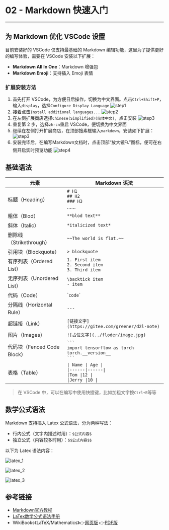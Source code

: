 # 02 - Markdown 快速入门

---

## 为 Markdown 优化 VSCode 设置

目前安装好的 VSCode 仅支持最基础的 Markdown 编辑功能，这里为了提供更好的编写体验，需要在 VSCode 安装以下扩展：

- **Markdown All In One**：Markdown 增强包
- **Markdown Emoji**：支持插入 Emoji 表情

### 扩展安装方法

1. 首先打开 VSCode，为方便日后操作，切换为中文界面。点击`Ctrl+Shift+P`，输入`display`，选择`Configure Display Language`
   ![step1](https://code.visualstudio.com/assets/docs/getstarted/locales/configure-language-command.png)
2. 接着点击`Install additional languages...`
   ![step2](https://code.visualstudio.com/assets/docs/getstarted/locales/installed-languages-list.png)
3. 在左侧扩展商店选择`Chinese(Simplified)(简体中文)`，点击安装
   ![step3](Images/git_tutorials_1.png)
4. 重复第 2 步，选择`zh-cn`重启 VSCode，便切换为中文界面
5. 继续在左侧打开扩展商店，在顶部搜素框输入`markdown`，安装如下扩展：
   ![step3](Images/git_tutorials_2.png)
6. 安装完毕后，在编写Markdown文档时，点击顶部“放大镜🔍”图标，便可在右侧开启实时预览功能
   ![step4](Images/git_tutorials_3.png)

## 基础语法

| 元素                        | Markdown 语法                                                                       |
| --------------------------- | ----------------------------------------------------------------------------------- |
| 标题（Heading）             | `# H1`<br>`## H2`<br>`### H3`<br>……                                                 |
| 粗体（Blod）                | `**blod text**`                                                                     |
| 斜体（Italic）              | `*italicized text*`                                                                 |
| 删除线（Strikethrough）     | `~~The world is flat.~~`                                                            |
| 引用块（Blockquote）        | `> blockquote`                                                                      |
| 有序列表（Ordered List）    | `1. First item`<br>`2. Second item`<br>`3. Third item`                              |
| 无序列表（Unordered List）  | `\backtick item`<br>`- item`                                                        |
| 代码（Code）                | &#96;`code`&#96;                                                                    |
| 分隔线（Horizontal Rule）   | `---`                                                                               |
| 超链接（Link）              | `[链接文字](https://gitee.com/greener/d2l-note)`                                    |
| 图片（Images）              | `![占位文字](../floder/image.jpg)`                                                  |
| 代码块（Fenced Code Block） | ` ``` `<br>`import tensorflow as torch`<br>`torch.__version__`<br>` ``` `           |
| 表格（Table）               | `\| Name \| Age \|`<br>`\|------\|------\|`<br>`\|Tom \|12 \|`<br>`\|Jerry \|10 \|` |

> 在 VSCode 中，可以在编写中使用快捷键，比如加粗文字按`Ctrl+B`等等

## 数学公式语法

Markdown 支持插入 Latex 公式语法，分为两种写法：

- 行内公式（文字内描述时用）：`$公式内容$`
- 独立公式（内容较多时用）：`$$公式内容$$`

以下为 Latex 语法内容：

![latex_1](Images/latex_1.webp)

![latex_2](Images/latex_2.webp)

![latex_3](Images/latex_3.webp)

## 参考链接

- [Markdown官方教程](https://markdown.com.cn/)
- [LaTex数学公式语法手册](https://uinika.gitee.io/Zen/LaTex/)
- WikiBooks《LaTeX/Mathematics》👉[网页版](https://en.m.wikibooks.org/wiki/LaTeX/Mathematics#) 👉[PDF版](https://www.aliyundrive.com/s/rNEwzrMEn2P)